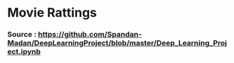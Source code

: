 # Movie Rattings 

### Source : https://github.com/Spandan-Madan/DeepLearningProject/blob/master/Deep_Learning_Project.ipynb

